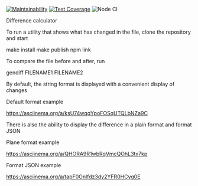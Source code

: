 [![Maintainability](https://api.codeclimate.com/v1/badges/f6ce536e50342d5ef5a0/maintainability)](https://codeclimate.com/github/buba1301/frontend-project-lvl2/maintainability)
[![Test Coverage](https://api.codeclimate.com/v1/badges/f6ce536e50342d5ef5a0/test_coverage)](https://codeclimate.com/github/buba1301/frontend-project-lvl2/test_coverage)
![Node CI](https://github.com/buba1301/frontend-project-lvl2/workflows/Node%20CI/badge.svg)

Difference calculator

To run a utility that shows what has changed in the file, clone the repository and start

make install
make publish
npm link

To compare the file before and after, run

gendiff FILENAME1 FILENAME2

By default, the string format is displayed with a convenient display of changes

Default format example

https://asciinema.org/a/ksU74wqqYpoFOSqUTQLbNZa9C

There is also the ability to display the difference in a plain format and format JSON

Plane format example

https://asciinema.org/a/QHORA9R1wbRqVmcQOhL3tx7kp

Format JSON example

https://asciinema.org/a/tapF0Onlfdz3dy2YFR0HCyg0E
